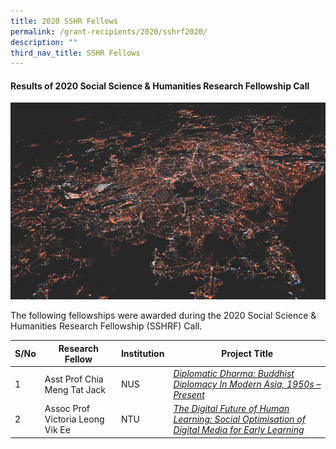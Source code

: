 ```yaml
---
title: 2020 SSHR Fellows
permalink: /grant-recipients/2020/sshrf2020/
description: ""
third_nav_title: SSHR Fellows
---
```

#### **Results of 2020 Social Science & Humanities Research Fellowship Call**
![](/images/updates2.jpg)

The following fellowships were awarded during the 2020 Social Science & Humanities Research Fellowship (SSHRF) Call. 


| S/No | Research Fellow | Institution |Project Title |
| -------- | -------- | -------- | -------- |
| 1 | Asst Prof Chia Meng Tat Jack | NUS |*[Diplomatic Dharma: Buddhist Diplomacy In Modern Asia, 1950s – Present](https://staging.d2ih14cxifahz0.amplifyapp.com/projects-awarded/research-fellowships/jack2020/)*  |
| 2 |  Assoc Prof Victoria Leong Vik Ee | NTU |*[The Digital Future of Human Learning: Social Optimisation of Digital Media for Early Learning](https://staging.d2ih14cxifahz0.amplifyapp.com/projects-awarded/research-fellowships/victoria2020/)* |